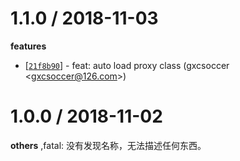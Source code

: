 
1.1.0 / 2018-11-03
==================

**features**
  * [[`21f8b90`](http://github.com/eggjs/egg-rpc/commit/21f8b904fd3c72394b6ff81bba6da454e19b0d5b)] - feat: auto load proxy class (gxcsoccer <<gxcsoccer@126.com>>)

1.0.0 / 2018-11-02
==================

**others**
,fatal: 没有发现名称，无法描述任何东西。

